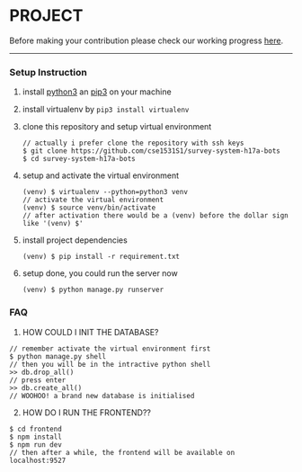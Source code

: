 # PROJECT


Before making your contribution please check our working progress [here](https://docs.google.com/document/d/1TzG5yQ7I7R_76ya9ORNKC6MaxUXVMQIUMHUQFK8QuIs/edit).


---


### Setup Instruction

1. install [python3](https://www.python.org/downloads/) an [pip3](https://pip.pypa.io/en/stable/installing/) on your machine

2. install virtualenv by `pip3 install virtualenv`

3. clone this repository and setup virtual environment

   ```shell
   // actually i prefer clone the repository with ssh keys
   $ git clone https://github.com/cse1531S1/survey-system-h17a-bots
   $ cd survey-system-h17a-bots
   ```

4. setup and activate the virtual environment

   ```shell
   (venv) $ virtualenv --python=python3 venv
   // activate the virtual environment
   (venv) $ source venv/bin/activate
   // after activation there would be a (venv) before the dollar sign like '(venv) $'
   ```

5. install project dependencies

   ```shell
   (venv) $ pip install -r requirement.txt
   ```

6. setup done, you could run the server now

   ```shell
   (venv) $ python manage.py runserver
   ```


### FAQ

1. HOW COULD I INIT THE DATABASE?

```shell
// remember activate the virtual environment first
$ python manage.py shell
// then you will be in the intractive python shell
>> db.drop_all()
// press enter
>> db.create_all()
// WOOHOO! a brand new database is initialised
```

2. HOW DO I RUN THE FRONTEND??


```shell
$ cd frontend
$ npm install
$ npm run dev
// then after a while, the frontend will be available on localhost:9527
```
